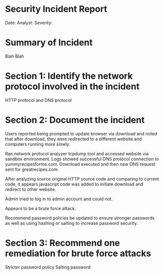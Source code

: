 # Security Incident Report #
Date:
Analyst:
Severity:

# Summary of Incident #

Blah Blah

# Section 1: Identify the network protocol involved in the incident #

HTTP protocol and DNS protocol 


# Section 2: Document the incident #
Users reported being prompted to update browser via download and noted that after download, they were redirected to a different website and computers running more slowly. 


Ran network protocol analyzer tcpdump tool and accessed website via sandbox environment. Logs showed successful DNS protocol connection to yummyrecipesforme.com. Download executed and then new DNS request sent for greatrecipes.com. 

After analyzing source original HTTP source code and comparing to current code, it appears javascript code was added to initiate download and redirect to other website. 

Admin tried to log in to admin account and could not. 

Appears to be a brute force attack. 

Recommend password policies be updated to ensure stronger passwords as well as using hashing or salting to increase password security. 




# Section 3: Recommend one remediation for brute force attacks # 
Stricter password policy 
Salting password 




